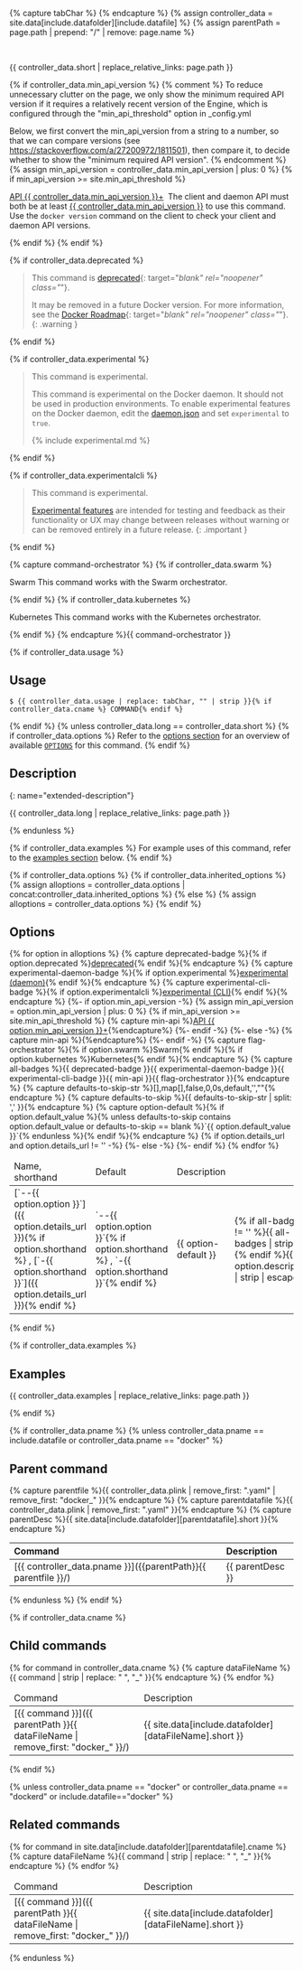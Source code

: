 {% capture tabChar %}	{% endcapture %}<!-- Make sure atom is using hard tabs -->
{% assign controller_data = site.data[include.datafolder][include.datafile] %}
{% assign parentPath = page.path | prepend: "/" | remove: page.name %}

<br />

{{ controller_data.short | replace_relative_links: page.path }}

{% if controller_data.min_api_version %}
{% comment %}
  To reduce unnecessary clutter on the page, we only show the minimum required
  API version if it requires a relatively recent version of the Engine, which
  is configured through the "min_api_threshold" option in _config.yml

  Below, we first convert the min_api_version from a string to a number, so that
  we can compare versions (see https://stackoverflow.com/a/27200972/1811501),
  then compare it, to decide whether to show the "minimum required API version".
{% endcomment %}
{% assign min_api_version = controller_data.min_api_version | plus: 0 %}
{% if min_api_version >= site.min_api_threshold %}

<a href="/engine/api/v{{ controller_data.min_api_version }}/" target="_blank" rel="noopener" class="_"><span class="badge badge-info" data-toggle="tooltip" data-placement="right" title="Open the {{ controller_data.min_api_version }} API reference (in a new window)">API {{ controller_data.min_api_version }}+</span></a>&nbsp;
The client and daemon API must both be at least
<a href="/engine/api/v{{ controller_data.min_api_version }}/" target="_blank" rel="noopener" class="_">{{ controller_data.min_api_version }}</a>
to use this command. Use the `docker version` command on the client to check
your client and daemon API versions.

{% endif %}
{% endif %}

{% if controller_data.deprecated %}

> This command is [deprecated](/engine/deprecated/){: target="_blank" rel="noopener" class="_"}.
>
> It may be removed in a future Docker version. For more information, see the [Docker Roadmap](https://github.com/docker/roadmap/issues/209){: target="_blank" rel="noopener" class="_"}.
{: .warning }

{% endif %}

{% if controller_data.experimental %}

> This command is experimental.
>
> This command is experimental on the Docker daemon. It should not be used in
> production environments.
> To enable experimental features on the Docker daemon, edit the
> [daemon.json](/engine/reference/commandline/dockerd/#daemon-configuration-file)
> and set `experimental` to `true`.
>
> {% include experimental.md %}

{% endif %}

{% if controller_data.experimentalcli %}

> This command is experimental.
>
> [Experimental features](/engine/reference/commandline/cli/#experimental-features)
> are intended for testing and feedback as their functionality or UX may change
> between releases without warning or can be removed entirely in a future release.
{: .important }

{% endif %}

{% capture command-orchestrator %}
{% if controller_data.swarm %}

<span class="badge badge-info" data-toggle="tooltip" data-placement="right" title="This command works with the Swarm orchestrator.">Swarm</span> This command works with the Swarm orchestrator.

{% endif %}
{% if controller_data.kubernetes %}

<span class="badge badge-info" data-toggle="tooltip" data-placement="right" title="This command works with the Kubernetes orchestrator.">Kubernetes</span> This command works with the Kubernetes orchestrator.

{% endif %}
{% endcapture %}{{ command-orchestrator }}


{% if controller_data.usage %}

## Usage

```console
$ {{ controller_data.usage | replace: tabChar, "" | strip }}{% if controller_data.cname %} COMMAND{% endif %}
```

{% endif %}
{% unless controller_data.long == controller_data.short %}
{% if controller_data.options %}
Refer to the [options section](#options) for an overview of available [`OPTIONS`](#options) for this command.
{% endif %}

## Description

{: name="extended-description"}

{{ controller_data.long | replace_relative_links: page.path }}

{% endunless %}

{% if controller_data.examples %}
For example uses of this command, refer to the [examples section](#examples) below.
{% endif %}

{% if controller_data.options %}
  {% if controller_data.inherited_options %}
    {% assign alloptions = controller_data.options | concat:controller_data.inherited_options %}
  {% else %}
    {% assign alloptions = controller_data.options %}
  {% endif %}
## Options

<table>
<thead>
  <tr>
    <td>Name, shorthand</td>
    <td>Default</td>
    <td>Description</td>
  </tr>
</thead>
<tbody>
{% for option in alloptions %}
  {% capture deprecated-badge %}{% if option.deprecated %}<a href="/engine/deprecated/" target="_blank" rel="noopener" class="_"><span class="badge badge-danger" data-toggle="tooltip" title="Read the deprecation reference (in a new window).">deprecated</span></a>{% endif %}{% endcapture %}
  {% capture experimental-daemon-badge %}{% if option.experimental %}<a href="/engine/reference/commandline/dockerd/#daemon-configuration-file" target="_blank" rel="noopener" class="_"><span class="badge badge-warning" data-toggle="tooltip" title="Read about experimental daemon options (in a new window).">experimental (daemon)</span></a>{% endif %}{% endcapture %}
  {% capture experimental-cli-badge %}{% if option.experimentalcli %}<a href="/engine/reference/commandline/cli/#configuration-files" target="_blank" rel="noopener" class="_"><span class="badge badge-warning"  data-toggle="tooltip" title="Read about experimental CLI options (in a new window).">experimental (CLI)</span></a>{% endif %}{% endcapture %}
  {%- if option.min_api_version -%}
    {% assign min_api_version = option.min_api_version | plus: 0 %}
    {% if min_api_version >= site.min_api_threshold %}
      {% capture min-api %}<a href="/engine/api/v{{ option.min_api_version }}/" target="_blank" rel="noopener" class="_"><span class="badge badge-info" data-toggle="tooltip" title="Open the {{ controller_data.min_api_version }} API reference (in a new window)">API {{ option.min_api_version }}+</span></a>{%endcapture%}
    {%- endif -%}
  {%- else -%}
    {% capture min-api %}{%endcapture%}
  {%- endif -%}
  {% capture flag-orchestrator %}{% if option.swarm %}<span class="badge badge-info" data-toggle="tooltip" title="This option works for the Swarm orchestrator.">Swarm</span>{% endif %}{% if option.kubernetes %}<span class="badge badge-info" data-toggle="tooltip" title="This option works for the Kubernetes orchestrator.">Kubernetes</span>{% endif %}{% endcapture %}
  {% capture all-badges %}{{ deprecated-badge }}{{ experimental-daemon-badge }}{{ experimental-cli-badge }}{{ min-api }}{{ flag-orchestrator }}{% endcapture %}
  {% capture defaults-to-skip-str %}[],map[],false,0,0s,default,'',""{% endcapture %}
  {% capture defaults-to-skip %}{{ defaults-to-skip-str | split: ',' }}{% endcapture %}
  {% capture option-default %}{% if option.default_value %}{% unless defaults-to-skip contains option.default_value or defaults-to-skip == blank %}`{{ option.default_value }}`{% endunless %}{% endif %}{% endcapture %}
  <tr>
    {% if option.details_url and option.details_url != '' -%}
    <td markdown="span">[`--{{ option.option }}`]({{ option.details_url }}){% if option.shorthand %} , [`-{{ option.shorthand }}`]({{ option.details_url }}){% endif %}</td>
    {%- else -%}
    <td markdown="span">`--{{ option.option }}`{% if option.shorthand %} , `-{{ option.shorthand }}`{% endif %}</td>
    {%- endif %}
    <td markdown="span">{{ option-default }}</td>
    <td markdown="span">{% if all-badges != '' %}{{ all-badges | strip }}<br />{% endif %}{{ option.description | strip | escape }}</td>
  </tr>
{% endfor %} <!-- end for option -->
</tbody>
</table>
{% endif %} <!-- end if options -->

{% if controller_data.examples %}

## Examples

{{ controller_data.examples | replace_relative_links: page.path }}

{% endif %}

{% if controller_data.pname %}
{% unless controller_data.pname == include.datafile or controller_data.pname == "docker" %}

## Parent command

{% capture parentfile %}{{ controller_data.plink | remove_first: ".yaml" | remove_first: "docker_" }}{% endcapture %}
{% capture parentdatafile %}{{ controller_data.plink | remove_first: ".yaml" }}{% endcapture %}
{% capture parentDesc %}{{ site.data[include.datafolder][parentdatafile].short }}{% endcapture %}

| Command                                                        | Description      |
|:---------------------------------------------------------------|:-----------------|
| [{{ controller_data.pname }}]({{parentPath}}{{ parentfile }}/) | {{ parentDesc }} |

{% endunless %}
{% endif %}

{% if controller_data.cname %}

## Child commands

<table>
<thead>
  <tr>
    <td>Command</td>
    <td>Description</td>
  </tr>
</thead>
<tbody>
{% for command in controller_data.cname %}
  {% capture dataFileName %}{{ command | strip | replace: " ", "_" }}{% endcapture %}
  <tr>
    <td markdown="span">[{{ command }}]({{ parentPath }}{{ dataFileName | remove_first: "docker_" }}/)</td>
    <td markdown="span">{{ site.data[include.datafolder][dataFileName].short }}</td>
  </tr>
{% endfor %}
</tbody>
</table>
{% endif %}

{% unless controller_data.pname == "docker" or controller_data.pname == "dockerd" or include.datafile=="docker" %}

## Related commands

<table>
<thead>
  <tr>
    <td>Command</td>
    <td>Description</td>
  </tr>
</thead>
<tbody>
{% for command in site.data[include.datafolder][parentdatafile].cname %}
  {% capture dataFileName %}{{ command | strip | replace: " ", "_" }}{% endcapture %}
  <tr>
    <td markdown="span">[{{ command }}]({{ parentPath }}{{ dataFileName | remove_first: "docker_" }}/)</td>
    <td markdown="span">{{ site.data[include.datafolder][dataFileName].short }}</td>
  </tr>
{% endfor %}
</tbody>
</table>

{% endunless %}
